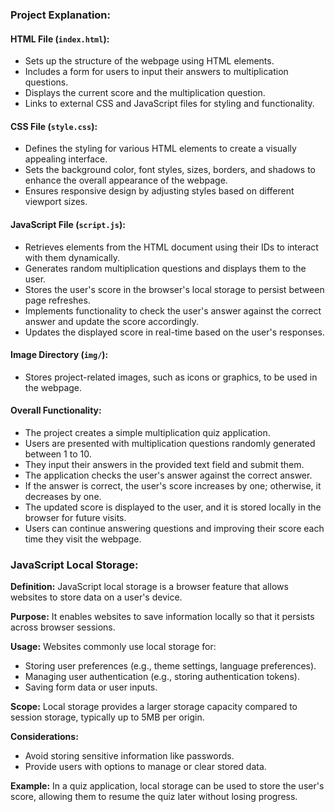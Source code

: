 

### Project Explanation:
#### HTML File (`index.html`):
- Sets up the structure of the webpage using HTML elements.
- Includes a form for users to input their answers to multiplication questions.
- Displays the current score and the multiplication question.
- Links to external CSS and JavaScript files for styling and functionality.

#### CSS File (`style.css`):
- Defines the styling for various HTML elements to create a visually appealing interface.
- Sets the background color, font styles, sizes, borders, and shadows to enhance the overall appearance of the webpage.
- Ensures responsive design by adjusting styles based on different viewport sizes.

#### JavaScript File (`script.js`):
- Retrieves elements from the HTML document using their IDs to interact with them dynamically.
- Generates random multiplication questions and displays them to the user.
- Stores the user's score in the browser's local storage to persist between page refreshes.
- Implements functionality to check the user's answer against the correct answer and update the score accordingly.
- Updates the displayed score in real-time based on the user's responses.

#### Image Directory (`img/`):
- Stores project-related images, such as icons or graphics, to be used in the webpage.

#### Overall Functionality:
- The project creates a simple multiplication quiz application.
- Users are presented with multiplication questions randomly generated between 1 to 10.
- They input their answers in the provided text field and submit them.
- The application checks the user's answer against the correct answer.
- If the answer is correct, the user's score increases by one; otherwise, it decreases by one.
- The updated score is displayed to the user, and it is stored locally in the browser for future visits.
- Users can continue answering questions and improving their score each time they visit the webpage.


### JavaScript Local Storage:

**Definition:** JavaScript local storage is a browser feature that allows websites to store data on a user's device.

**Purpose:** It enables websites to save information locally so that it persists across browser sessions.

**Usage:** Websites commonly use local storage for:
- Storing user preferences (e.g., theme settings, language preferences).
- Managing user authentication (e.g., storing authentication tokens).
- Saving form data or user inputs.

**Scope:** Local storage provides a larger storage capacity compared to session storage, typically up to 5MB per origin.

**Considerations:**
- Avoid storing sensitive information like passwords.
- Provide users with options to manage or clear stored data.

**Example:** In a quiz application, local storage can be used to store the user's score, allowing them to resume the quiz later without losing progress.

